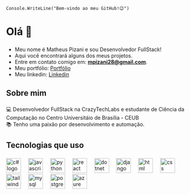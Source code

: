 `Console.WriteLine("Bem-vindo ao meu GitHub!😉")`
<h1 align="left">Olá 👋</h1>

###

- Meu nome é Matheus Pizani e sou Desenvolvedor FullStack!
- Aqui você encontrará alguns dos meus projetos.
- Entre em contato comigo em: **mpizani28@gmail.com**.
- Meu portfólio: [Portfólio](https://matheus-pizani.netlify.app/)
- Meu linkedin: [Linkedin](https://www.linkedin.com/in/pizanimatheus/)

  
###

<h2 align="left">Sobre mim</h2>

###

<p align="left">💻 Desenvolvedor FullStack na CrazyTechLabs e estudante de Ciência da Computação no Centro Universitáio de Brasília - CEUB<br>📚 Tenho uma paixão por desenvolvimento e automação.</p>

###

<h2 align="left">Tecnologias que uso</h2>

###

<div align="left">
  <img src="https://skillicons.dev/icons?i=cs" height="40" alt="c# logo"  />
  <img width="12" />
  <img src="https://skillicons.dev/icons?i=js" height="40" alt="javascript logo"  />
  <img width="12" />
  <img src="https://skillicons.dev/icons?i=py" height="40" alt="python logo"  />
  <img width="12" />
  <img src="https://skillicons.dev/icons?i=react" height="40" alt="react logo"  />
  <img width="12" />
  <img src="https://skillicons.dev/icons?i=dotnet" height="40" alt="dotnet logo"  />
  <img width="12" />
  <img src="https://skillicons.dev/icons?i=django" height="40" alt="django logo"  />
  <img width="12" />
  <img src="https://skillicons.dev/icons?i=html" height="40" alt="html logo"  />
  <img width="12" />
  <img src="https://skillicons.dev/icons?i=css" height="40" alt="css logo"  />
  <img width="12" />
  <img src="https://skillicons.dev/icons?i=tailwind" height="40" alt="tailwind logo"  />
  <img width="12" />
  <img src="https://skillicons.dev/icons?i=mysql" height="40" alt="mysql logo"  />
  <img width="12" />
  <img src="https://skillicons.dev/icons?i=postgres" height="40" alt="postgres logo"  />
  <img width="12" />
  <img src="https://skillicons.dev/icons?i=azure" height="40" alt="azure logo"  />
  <img width="12" />
</div>

###
